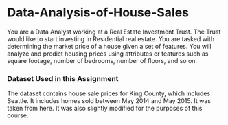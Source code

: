 # Data-Analysis-of-House-Sales

You are a Data Analyst working at a Real Estate Investment Trust. The Trust would like to start investing in Residential real estate. You are tasked with determining the market price of a house given a set of features. You will analyze and predict housing prices using attributes or features such as square footage, number of bedrooms, number of floors, and so on. 

### Dataset Used in this Assignment
The dataset contains house sale prices for King County, which includes Seattle. It includes homes sold between May 2014 and May 2015. It was taken from here. It was also slightly modified for the purposes of this course. 


